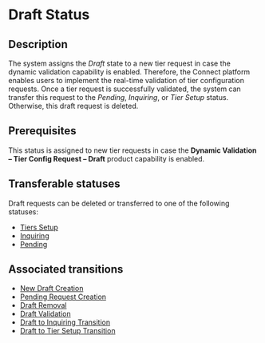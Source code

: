 # Draft Status
## Description
The system assigns the *Draft* state to a new tier request in case the dynamic validation capability is enabled. Therefore, the Connect platform enables users to implement the real-time validation of tier configuration requests. Once a tier request is successfully validated, the system can transfer this request to the *Pending*, *Inquiring*, or *Tier Setup* status. Otherwise, this draft request is deleted.
## Prerequisites
This status is assigned to new tier requests in case the **Dynamic Validation – Tier Config Request – Draft** product capability is enabled.
## Transferable statuses
Draft requests can be deleted or transferred to one of the following statuses:

* [Tiers Setup](s-c-tiers-setup.html)
* [Inquiring](s-d-inquiring.html)
* [Pending](s-b-pending.html)

## Associated transitions
* [New Draft Creation](t-1-new-draft.html)
* [Pending Request Creation](t-2-new-pending.html)
* [Draft Removal](t-3-draft-deleted.html)
* [Draft Validation](t-4-draft-pending.html)
* [Draft to Inquiring Transition](t-11-draft-inquiring.html) 
* [Draft to Tier Setup Transition](t-12-draft-tiers.html)
